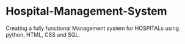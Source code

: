 # Hospital-Management-System
Creating a fully functional Management system for HOSPITALs using python, HTML, CSS and SQL.
